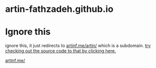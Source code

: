 # artin-fathzadeh.github.io

# Ignore this

ignore this, it just redirects to [artinf.me/artin/](http://artinf.me/artin/) which is a subdomain.
[try checking out the source code to that by clicking here.](https://github.com/artin-fathzadeh/artin) 



[artinf.me/](https://artinf.me/)
